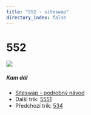```yaml
---
title: "552 - siteswap"
directory_index: false
---
```


# 552

![](/animace/siteswap/552.gif)

##### Kam dál

- [Siteswap - podrobný návod](/siteswap.html "Podrobné vysvětlení siteswapů..")
- Další trik: [5551](5551.html "Siteswap 5551")
- Předchozí trik: [534](534.html "Siteswap 534")

